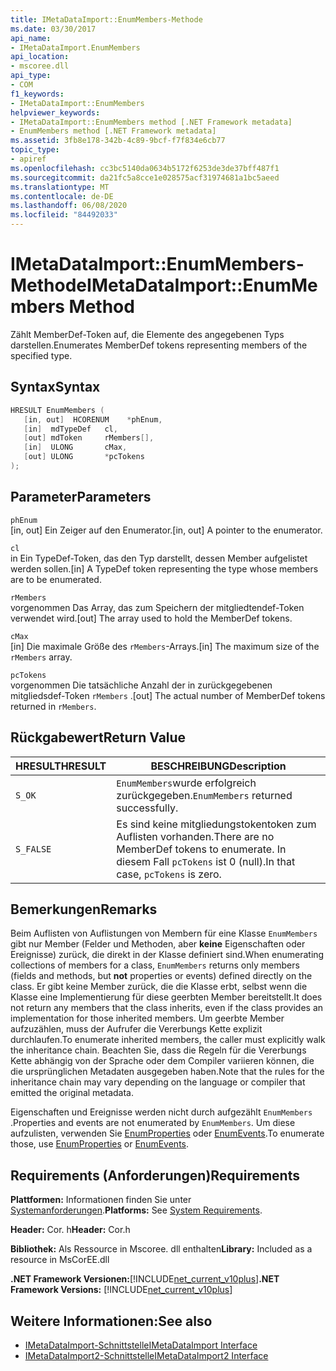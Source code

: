 ```yaml
---
title: IMetaDataImport::EnumMembers-Methode
ms.date: 03/30/2017
api_name:
- IMetaDataImport.EnumMembers
api_location:
- mscoree.dll
api_type:
- COM
f1_keywords:
- IMetaDataImport::EnumMembers
helpviewer_keywords:
- IMetaDataImport::EnumMembers method [.NET Framework metadata]
- EnumMembers method [.NET Framework metadata]
ms.assetid: 3fb8e178-342b-4c89-9bcf-f7f834e6cb77
topic_type:
- apiref
ms.openlocfilehash: cc3bc5140da0634b5172f6253de3de37bff487f1
ms.sourcegitcommit: da21fc5a8cce1e028575acf31974681a1bc5aeed
ms.translationtype: MT
ms.contentlocale: de-DE
ms.lasthandoff: 06/08/2020
ms.locfileid: "84492033"
---
```

# <a name="imetadataimportenummembers-method"></a><span data-ttu-id="32c56-102">IMetaDataImport::EnumMembers-Methode</span><span class="sxs-lookup"><span data-stu-id="32c56-102">IMetaDataImport::EnumMembers Method</span></span>
<span data-ttu-id="32c56-103">Zählt MemberDef-Token auf, die Elemente des angegebenen Typs darstellen.</span><span class="sxs-lookup"><span data-stu-id="32c56-103">Enumerates MemberDef tokens representing members of the specified type.</span></span>  
  
## <a name="syntax"></a><span data-ttu-id="32c56-104">Syntax</span><span class="sxs-lookup"><span data-stu-id="32c56-104">Syntax</span></span>  
  
```cpp  
HRESULT EnumMembers (
   [in, out]  HCORENUM    *phEnum,
   [in]  mdTypeDef   cl,
   [out] mdToken     rMembers[],
   [in]  ULONG       cMax,
   [out] ULONG       *pcTokens  
);  
```  
  
## <a name="parameters"></a><span data-ttu-id="32c56-105">Parameter</span><span class="sxs-lookup"><span data-stu-id="32c56-105">Parameters</span></span>  
 `phEnum`  
 <span data-ttu-id="32c56-106">[in, out] Ein Zeiger auf den Enumerator.</span><span class="sxs-lookup"><span data-stu-id="32c56-106">[in, out] A pointer to the enumerator.</span></span>  
  
 `cl`  
 <span data-ttu-id="32c56-107">in Ein TypeDef-Token, das den Typ darstellt, dessen Member aufgelistet werden sollen.</span><span class="sxs-lookup"><span data-stu-id="32c56-107">[in] A TypeDef token representing the type whose members are to be enumerated.</span></span>  
  
 `rMembers`  
 <span data-ttu-id="32c56-108">vorgenommen Das Array, das zum Speichern der mitgliedtendef-Token verwendet wird.</span><span class="sxs-lookup"><span data-stu-id="32c56-108">[out] The array used to hold the MemberDef tokens.</span></span>  
  
 `cMax`  
 <span data-ttu-id="32c56-109">[in] Die maximale Größe des `rMembers`-Arrays.</span><span class="sxs-lookup"><span data-stu-id="32c56-109">[in] The maximum size of the `rMembers` array.</span></span>  
  
 `pcTokens`  
 <span data-ttu-id="32c56-110">vorgenommen Die tatsächliche Anzahl der in zurückgegebenen mitgliedsdef-Token `rMembers` .</span><span class="sxs-lookup"><span data-stu-id="32c56-110">[out] The actual number of MemberDef tokens returned in `rMembers`.</span></span>  
  
## <a name="return-value"></a><span data-ttu-id="32c56-111">Rückgabewert</span><span class="sxs-lookup"><span data-stu-id="32c56-111">Return Value</span></span>  
  
|<span data-ttu-id="32c56-112">HRESULT</span><span class="sxs-lookup"><span data-stu-id="32c56-112">HRESULT</span></span>|<span data-ttu-id="32c56-113">BESCHREIBUNG</span><span class="sxs-lookup"><span data-stu-id="32c56-113">Description</span></span>|  
|-------------|-----------------|  
|`S_OK`|<span data-ttu-id="32c56-114">`EnumMembers`wurde erfolgreich zurückgegeben.</span><span class="sxs-lookup"><span data-stu-id="32c56-114">`EnumMembers` returned successfully.</span></span>|  
|`S_FALSE`|<span data-ttu-id="32c56-115">Es sind keine mitgliedungstokentoken zum Auflisten vorhanden.</span><span class="sxs-lookup"><span data-stu-id="32c56-115">There are no MemberDef tokens to enumerate.</span></span> <span data-ttu-id="32c56-116">In diesem Fall `pcTokens` ist 0 (null).</span><span class="sxs-lookup"><span data-stu-id="32c56-116">In that case, `pcTokens` is zero.</span></span>|  
  
## <a name="remarks"></a><span data-ttu-id="32c56-117">Bemerkungen</span><span class="sxs-lookup"><span data-stu-id="32c56-117">Remarks</span></span>  
 <span data-ttu-id="32c56-118">Beim Auflisten von Auflistungen von Membern für eine Klasse `EnumMembers` gibt nur Member (Felder und Methoden, aber **keine** Eigenschaften oder Ereignisse) zurück, die direkt in der Klasse definiert sind.</span><span class="sxs-lookup"><span data-stu-id="32c56-118">When enumerating collections of members for a class, `EnumMembers` returns only members (fields and methods, but **not** properties or events) defined directly on the class.</span></span> <span data-ttu-id="32c56-119">Er gibt keine Member zurück, die die Klasse erbt, selbst wenn die Klasse eine Implementierung für diese geerbten Member bereitstellt.</span><span class="sxs-lookup"><span data-stu-id="32c56-119">It does not return any members that the class inherits, even if the class provides an implementation for those inherited members.</span></span> <span data-ttu-id="32c56-120">Um geerbte Member aufzuzählen, muss der Aufrufer die Vererbungs Kette explizit durchlaufen.</span><span class="sxs-lookup"><span data-stu-id="32c56-120">To enumerate inherited members, the caller must explicitly walk the inheritance chain.</span></span> <span data-ttu-id="32c56-121">Beachten Sie, dass die Regeln für die Vererbungs Kette abhängig von der Sprache oder dem Compiler variieren können, die die ursprünglichen Metadaten ausgegeben haben.</span><span class="sxs-lookup"><span data-stu-id="32c56-121">Note that the rules for the inheritance chain may vary depending on the language or compiler that emitted the original metadata.</span></span>

 <span data-ttu-id="32c56-122">Eigenschaften und Ereignisse werden nicht durch aufgezählt `EnumMembers` .</span><span class="sxs-lookup"><span data-stu-id="32c56-122">Properties and events are not enumerated by `EnumMembers`.</span></span> <span data-ttu-id="32c56-123">Um diese aufzulisten, verwenden Sie [EnumProperties](imetadataimport-enumproperties-method.md) oder [EnumEvents](imetadataimport-enumevents-method.md).</span><span class="sxs-lookup"><span data-stu-id="32c56-123">To enumerate those, use [EnumProperties](imetadataimport-enumproperties-method.md) or [EnumEvents](imetadataimport-enumevents-method.md).</span></span>
  
## <a name="requirements"></a><span data-ttu-id="32c56-124">Requirements (Anforderungen)</span><span class="sxs-lookup"><span data-stu-id="32c56-124">Requirements</span></span>  
 <span data-ttu-id="32c56-125">**Plattformen:** Informationen finden Sie unter [Systemanforderungen](../../get-started/system-requirements.md).</span><span class="sxs-lookup"><span data-stu-id="32c56-125">**Platforms:** See [System Requirements](../../get-started/system-requirements.md).</span></span>  
  
 <span data-ttu-id="32c56-126">**Header:** Cor. h</span><span class="sxs-lookup"><span data-stu-id="32c56-126">**Header:** Cor.h</span></span>  
  
 <span data-ttu-id="32c56-127">**Bibliothek:** Als Ressource in Mscoree. dll enthalten</span><span class="sxs-lookup"><span data-stu-id="32c56-127">**Library:** Included as a resource in MsCorEE.dll</span></span>  
  
 <span data-ttu-id="32c56-128">**.NET Framework Versionen:**[!INCLUDE[net_current_v10plus](../../../../includes/net-current-v10plus-md.md)]</span><span class="sxs-lookup"><span data-stu-id="32c56-128">**.NET Framework Versions:** [!INCLUDE[net_current_v10plus](../../../../includes/net-current-v10plus-md.md)]</span></span>  
  
## <a name="see-also"></a><span data-ttu-id="32c56-129">Weitere Informationen:</span><span class="sxs-lookup"><span data-stu-id="32c56-129">See also</span></span>

- [<span data-ttu-id="32c56-130">IMetaDataImport-Schnittstelle</span><span class="sxs-lookup"><span data-stu-id="32c56-130">IMetaDataImport Interface</span></span>](imetadataimport-interface.md)
- [<span data-ttu-id="32c56-131">IMetaDataImport2-Schnittstelle</span><span class="sxs-lookup"><span data-stu-id="32c56-131">IMetaDataImport2 Interface</span></span>](imetadataimport2-interface.md)
